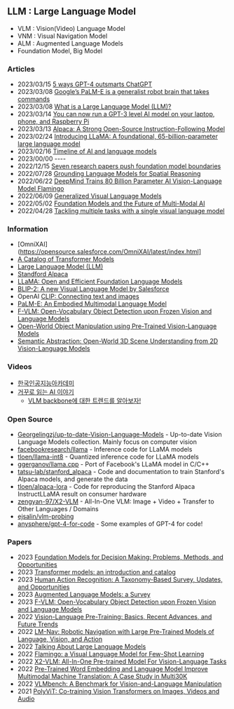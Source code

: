 ## LLM : Large Language Model 

- VLM : Vision(Video) Language Model
- VNM : Visual Navigation Model
- ALM : Augmented Language Models
- Foundation Model, Big Model


### Articles
- 2023/03/15 [5 ways GPT-4 outsmarts ChatGPT](https://techcrunch.com/2023/03/14/5-ways-gpt-4-outsmarts-chatgpt/)
- 2023/03/08 [Google’s PaLM-E is a generalist robot brain that takes commands](https://arstechnica.com/information-technology/2023/03/embodied-ai-googles-palm-e-allows-robot-control-with-natural-commands/)
- 2023/03/08 [What is a Large Language Model (LLM)?](https://www.mlq.ai/what-is-a-large-language-model-llm/)
- 2023/03/14 [You can now run a GPT-3 level AI model on your laptop, phone, and Raspberry Pi](https://arstechnica.com/information-technology/2023/03/you-can-now-run-a-gpt-3-level-ai-model-on-your-laptop-phone-and-raspberry-pi/)
- 2023/03/13 [Alpaca: A Strong Open-Source Instruction-Following Model](https://crfm.stanford.edu/2023/03/13/alpaca.html)
- 2023/02/24 [Introducing LLaMA: A foundational, 65-billion-parameter large language model](https://ai.facebook.com/blog/large-language-model-llama-meta-ai/)
- 2023/02/16 [Timeline of AI and language models](https://lifearchitect.ai/timeline/)
- 2023/00/00 ----
- 2022/12/15 [Seven research papers push foundation model boundaries](https://snorkel.ai/seven-research-papers-push-foundation-model-boundaries/)
- 2022/07/28 [Grounding Language Models for Spatial Reasoning](https://julenetxaniz.eus/en/project/spatial-reasoning/)
- 2022/06/22 [DeepMind Trains 80 Billion Parameter AI Vision-Language Model Flamingo](https://www.infoq.com/news/2022/06/deepmind-flamingo-vlm/)
- 2022/06/09 [Generalized Visual Language Models](https://lilianweng.github.io/posts/2022-06-09-vlm/)
- 2022/05/02 [Foundation Models and the Future of Multi-Modal AI](https://lastweekin.ai/p/multi-modal-ai)
- 2022/04/28 [Tackling multiple tasks with a single visual language model](https://www.deepmind.com/blog/tackling-multiple-tasks-with-a-single-visual-language-model)



### Information
- [OmniXAI](https://opensource.salesforce.com/OmniXAI/latest/index.html]
- [A Catalog of Transformer Models](https://orkg.org/comparison/R385010/)
- [Large Language Model (LLM)](https://primo.ai/index.php?title=Large_Language_Model_(LLM))
- [Standford Alpaca](https://crfm.stanford.edu/alpaca/)
- [LLaMA: Open and Efficient Foundation Language Models](https://research.facebook.com/publications/llama-open-and-efficient-foundation-language-models/)
- [BLIP-2: A new Visual Language Model by Salesforce](https://wandb.ai/gladiator/BLIP-2/reports/BLIP-2-A-new-Visual-Language-Model-by-Salesforce--VmlldzozNjM0NjYz)
- OpenAI [CLIP: Connecting text and images](https://openai.com/research/clip)
- [PaLM-E: An Embodied Multimodal Language Model](https://palm-e.github.io/)
- [F-VLM: Open-Vocabulary Object Detection upon Frozen Vision and Language Models](https://sites.google.com/view/f-vlm/home)
- [Open-World Object Manipulation using Pre-Trained Vision-Language Models](https://robot-moo.github.io/)
- [Semantic Abstraction: Open-World 3D Scene Understanding from 2D Vision-Language Models](https://semantic-abstraction.cs.columbia.edu/)



### Videos 
- [한국인공지능아카데미](https://www.youtube.com/@aiacademy131)
- [거꾸로 읽는 AI 이야기](https://www.youtube.com/@gokkulearn)
	- [VLM backbone에 대한 트렌드를 알아보자!](https://www.youtube.com/watch?v=NgxSbyoiQYM)


### Open Source
- [Georgelingzj/up-to-date-Vision-Language-Models](https://github.com/Georgelingzj/up-to-date-Vision-Language-Models) - Up-to-date Vision Language Models collection. Mainly focus on computer vision
- [facebookresearch/llama](https://github.com/facebookresearch/llama) - Inference code for LLaMA models
- [tloen/llama-int8](https://github.com/tloen/llama-int8) - Quantized inference code for LLaMA models
- [ggerganov/llama.cpp](https://github.com/ggerganov/llama.cpp) - Port of Facebook's LLaMA model in C/C++
- [tatsu-lab/stanford_alpaca](https://github.com/tatsu-lab/stanford_alpaca) - Code and documentation to train Stanford's Alpaca models, and generate the data
- [tloen/alpaca-lora](https://github.com/tloen/alpaca-lora) - Code for reproducing the Stanford Alpaca InstructLLaMA result on consumer hardware
- [zengyan-97/X2-VLM](https://github.com/zengyan-97/X2-VLM) - All-In-One VLM: Image + Video + Transfer to Other Languages / Domains
- [ejsalin/vlm-probing](https://github.com/ejsalin/vlm-probing)
- [anysphere/gpt-4-for-code](https://github.com/anysphere/gpt-4-for-code) - Some examples of GPT-4 for code!


### Papers
- 2023 [Foundation Models for Decision Making: Problems, Methods, and Opportunities](https://arxiv.org/abs/2303.04129)
- 2023 [Transformer models: an introduction and catalog](https://arxiv.org/abs/2302.07730)
- 2023 [Human Action Recognition: A Taxonomy-Based Survey, Updates, and Opportunities](https://www.mdpi.com/1424-8220/23/4/2182)
- 2023 [Augmented Language Models: a Survey](https://arxiv.org/abs/2302.07842)
- 2023 [F-VLM: Open-Vocabulary Object Detection upon Frozen Vision and Language Models](https://arxiv.org/abs/2209.15639)
- 2022 [Vision-Language Pre-Training: Basics, Recent Advances, and Future Trends](https://www.nowpublishers.com/article/Details/CGV-105)
- 2022 [LM-Nav: Robotic Navigation with Large Pre-Trained Models of Language, Vision, and Action](https://arxiv.org/abs/2207.04429)
- 2022 [Talking About Large Language Models](https://arxiv.org/abs/2212.03551)
- 2022 [Flamingo: a Visual Language Model for Few-Shot Learning](https://arxiv.org/abs/2204.14198)
- 2022 [X2-VLM: All-In-One Pre-trained Model For Vision-Language Tasks](https://arxiv.org/abs/2211.12402)
- 2022 [Pre-Trained Word Embedding and Language Model Improve Multimodal Machine Translation: A Case Study in Multi30K](https://ieeexplore.ieee.org/document/9803016)
- 2022 [VLMbench: A Benchmark for Vision-and-Language Manipulation](https://embodied-ai.org/papers/2022/6.pdf)
- 2021 [PolyViT: Co-training Vision Transformers on Images, Videos and Audio](https://arxiv.org/abs/2111.12993)
